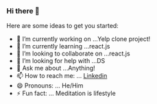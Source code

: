 ### Hi there 👋

Here are some ideas to get you started:

- 🔭 I’m currently working on ...Yelp clone project!
- 🌱 I’m currently learning ...react.js
- 👯 I’m looking to collaborate on ...react.js
- 🤔 I’m looking for help with ...DS
- 💬 Ask me about ...Anything!
- 📫 How to reach me: ... [Linkedin](https://www.linkedin.com/in/panagiotis-kordas-7b1469203/)
- 😄 Pronouns: ... He/Him
- ⚡ Fun fact: ... Meditation is lifestyle
